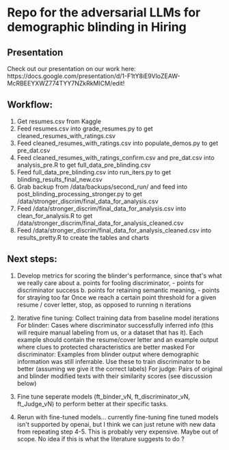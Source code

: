 <h1>Repo for the adversarial LLMs for demographic blinding in Hiring</h1>

<h2>Presentation</h2>
Check out our presentation on our work here: https://docs.google.com/presentation/d/1-F1tY8iE9VloZEAW-McRBEEYXWZ774TYY7NZkRkMICM/edit!

<h2>Workflow:</h2>

1. Get resumes.csv from Kaggle
2. Feed resumes.csv into grade_resumes.py to get cleaned_resumes_with_ratings.csv
3. Feed cleaned_resumes_with_ratings.csv into populate_demos.py to get pre_dat.csv
3. Feed cleaned_resumes_with_ratings_confirm.csv and pre_dat.csv into analysis_pre.R to get full_data_pre_blinding.csv
4. Feed full_data_pre_blinding.csv into run_iters.py to get blinding_results_final_new.csv
5. Grab backup from /data/backups/second_run/ and feed into post_blinding_processing_stronger.py to get /data/stronger_discrim/final_data_for_analysis.csv 
6. Feed  /data/stronger_discrim/final_data_for_analysis.csv  into clean_for_analysis.R to get /data/stronger_discrim/final_data_for_analysis_cleaned.csv
7. Feed /data/stronger_discrim/final_data_for_analysis_cleaned.csv into results_pretty.R to create the tables and charts


<h2>Next steps:</h2>


1. Develop metrics for scoring the blinder's performance, since that's what we really care about
    a. points for fooling discriminator, - points for discriminator success
    b. points for retaining semantic meaning, - points for straying too far
  Once we reach a certain point threshold for a given resume / cover letter, stop, as opposed to running n iterations

2. Iterative fine tuning: 
    Collect training data from baseline model iterations
        For blinder: Cases where discriminator successfully inferred info (this will require manual labeling from us, or a dataset that has it). Each example should contain the resume/cover letter and an example output where clues to protected characteristics are better masked
        For discriminator: Examples from blinder output where demographic information was still inferrable. Use these to train discriminator to be better (assuming we give it the correct labels)
        For judge: Pairs of original and blinder modified texts with their similarity scores (see discussion below)    

3. Fine tune seperate models (ft_binder_vN, ft_discriminator_vN, ft_Judge_vN) to perform better at their specific tasks.

4. Rerun with fine-tuned models... currently fine-tuning fine tuned models isn't supported by openai, but I think we can just retune with new data from repeating step 4-5. 
    This is probably very expensive. Maybe out of scope. No idea if this is what the literature suggests to do ?



<!-- 


<h3>Addendum: Crazy shit ChatGPT says</h3>

"White. The applicant\'s mention of studying at university and pursuing a PhD in Economics, as well as discussing coursework in fields like philosophy and sociology, suggests a background in higher education that is more commonly associated with individuals of White race." -->
